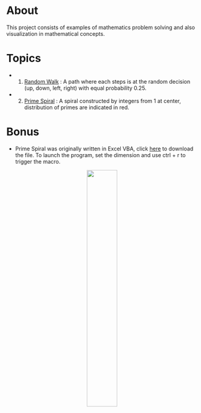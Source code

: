 # About
This project consists of examples of mathematics problem solving and also visualization in mathematical concepts.

# Topics
* 1. [Random Walk](https://github.com/woo-chia-wei/the-art-of-pattern/blob/master/01_random_walk.ipynb) : A path where each steps is at the random decision (up, down, left, right) with equal probability 0.25.
* 2. [Prime Spiral](https://github.com/woo-chia-wei/the-art-of-pattern/blob/master/02_prime_spiral.ipynb) : A spiral constructed by integers from 1 at center, distribution of primes are indicated in red.

# Bonus
* Prime Spiral was originally written in Excel VBA, click [here](https://github.com/woo-chia-wei/the-art-of-pattern/blob/master/public/readme/028_Prime_Spiral.xlsm) to download the file. To launch the program, set the dimension and use ctrl + r to trigger the macro.

<p align="center"> 
  <img src="https://github.com/woo-chia-wei/the-art-of-pattern/blob/master/public/readme/prime-spiral-screen.png" 
       width="40%" height="40%">
</p>
